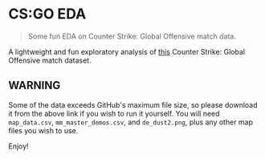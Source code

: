 # CS:GO EDA
> Some fun EDA on Counter Strike: Global Offensive match data.

A lightweight and fun exploratory analysis of [this](https://www.kaggle.com/skihikingkevin/csgo-matchmaking-damage) Counter Strike: Global Offensive match dataset.

## WARNING
Some of the data exceeds GitHub's maximum file size, so please download it from the above link if you wish to run it yourself.  You will need `map_data.csv`, `mm_master_demos.csv`, and `de_dust2.png`, plus any other map files you wish to use.

Enjoy!
